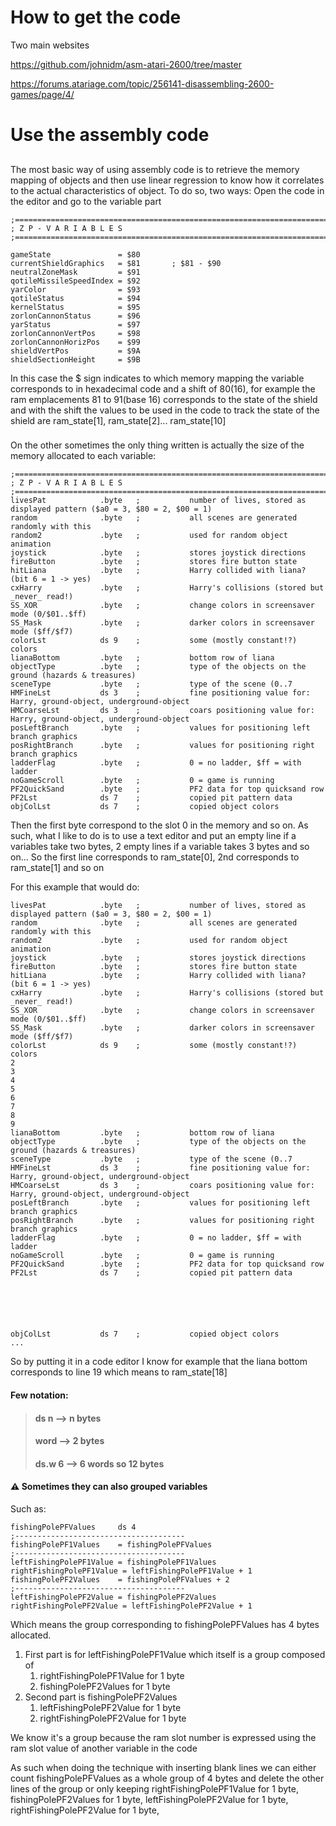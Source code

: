 # How to get the code

Two main websites

https://github.com/johnidm/asm-atari-2600/tree/master

https://forums.atariage.com/topic/256141-disassembling-2600-games/page/4/

# Use the assembly code

##

###

The most basic way of using assembly code is to retrieve the memory mapping of objects and then use linear regression to
know how it correlates to the actual characteristics of object.
To do so, two ways:
Open the code in the editor and go to the variable part

```assembly
;============================================================================
; Z P - V A R I A B L E S
;============================================================================

gameState               = $80
currentShieldGraphics   = $81       ; $81 - $90
neutralZoneMask         = $91
qotileMissileSpeedIndex = $92
yarColor                = $93
qotileStatus            = $94
kernelStatus            = $95
zorlonCannonStatus      = $96
yarStatus               = $97
zorlonCannonVertPos     = $98
zorlonCannonHorizPos    = $99
shieldVertPos           = $9A
shieldSectionHeight     = $9B
```

In this case the $ sign indicates to which memory mapping the variable corresponds to in hexadecimal code and a shift of
80(16), for example the ram emplacements 81 to 91(base 16) corresponds to the state of the shield and with the shift the
values to be used in the code to
track the state of the shield are ram_state[1], ram_state[2]... ram_state[10]

###

On the other sometimes the only thing written is actually the size of the memory allocated to each variable:

```assembly
;===============================================================================
; Z P - V A R I A B L E S
;===============================================================================
livesPat            .byte   ;           number of lives, stored as displayed pattern ($a0 = 3, $80 = 2, $00 = 1)
random              .byte   ;           all scenes are generated randomly with this
random2             .byte   ;           used for random object animation
joystick            .byte   ;           stores joystick directions
fireButton          .byte   ;           stores fire button state
hitLiana            .byte   ;           Harry collided with liana? (bit 6 = 1 -> yes)
cxHarry             .byte   ;           Harry's collisions (stored but _never_ read!)
SS_XOR              .byte   ;           change colors in screensaver mode (0/$01..$ff)
SS_Mask             .byte   ;           darker colors in screensaver mode ($ff/$f7)
colorLst            ds 9    ;           some (mostly constant!?) colors
lianaBottom         .byte   ;           bottom row of liana
objectType          .byte   ;           type of the objects on the ground (hazards & treasures)
sceneType           .byte   ;           type of the scene (0..7
HMFineLst           ds 3    ;           fine positioning value for: Harry, ground-object, underground-object
HMCoarseLst         ds 3    ;           coars positioning value for: Harry, ground-object, underground-object
posLeftBranch       .byte   ;           values for positioning left branch graphics
posRightBranch      .byte   ;           values for positioning right branch graphics
ladderFlag          .byte   ;           0 = no ladder, $ff = with ladder
noGameScroll        .byte   ;           0 = game is running
PF2QuickSand        .byte   ;           PF2 data for top quicksand row
PF2Lst              ds 7    ;           copied pit pattern data
objColLst           ds 7    ;           copied object colors

```

Then the first byte correspond to the slot 0 in the memory and so on.
As such, what I like to do is to use a text editor and put an empty line if a variables take two bytes, 2 empty lines if
a variable
takes 3 bytes and so on... So the first line corresponds to ram_state[0], 2nd corresponds to ram_state[1] and so on

For this example that would do:

```assembly
livesPat            .byte   ;           number of lives, stored as displayed pattern ($a0 = 3, $80 = 2, $00 = 1)
random              .byte   ;           all scenes are generated randomly with this
random2             .byte   ;           used for random object animation
joystick            .byte   ;           stores joystick directions
fireButton          .byte   ;           stores fire button state
hitLiana            .byte   ;           Harry collided with liana? (bit 6 = 1 -> yes)
cxHarry             .byte   ;           Harry's collisions (stored but _never_ read!)
SS_XOR              .byte   ;           change colors in screensaver mode (0/$01..$ff)
SS_Mask             .byte   ;           darker colors in screensaver mode ($ff/$f7)
colorLst            ds 9    ;           some (mostly constant!?) colors
2
3
4
5
6
7
8
9
lianaBottom         .byte   ;           bottom row of liana
objectType          .byte   ;           type of the objects on the ground (hazards & treasures)
sceneType           .byte   ;           type of the scene (0..7
HMFineLst           ds 3    ;           fine positioning value for: Harry, ground-object, underground-object
HMCoarseLst         ds 3    ;           coars positioning value for: Harry, ground-object, underground-object
posLeftBranch       .byte   ;           values for positioning left branch graphics
posRightBranch      .byte   ;           values for positioning right branch graphics
ladderFlag          .byte   ;           0 = no ladder, $ff = with ladder
noGameScroll        .byte   ;           0 = game is running
PF2QuickSand        .byte   ;           PF2 data for top quicksand row
PF2Lst              ds 7    ;           copied pit pattern data






objColLst           ds 7    ;           copied object colors
...
```

So by putting it in a code editor I know for example that the liana bottom corresponds to line 19 which means to
ram_state[18]

#### Few notation:

> #### ds n --> n bytes
> #### word --> 2 bytes
> #### ds.w 6 --> 6 words so 12 bytes

#### :warning: Sometimes they can also grouped variables

Such as:

```assembly
fishingPolePFValues     ds 4
;--------------------------------------
fishingPolePF1Values    = fishingPolePFValues
;--------------------------------------
leftFishingPolePF1Value = fishingPolePF1Values
rightFishingPolePF1Value = leftFishingPolePF1Value + 1
fishingPolePF2Values    = fishingPolePFValues + 2
;--------------------------------------
leftFishingPolePF2Value = fishingPolePF2Values
rightFishingPolePF2Value = leftFishingPolePF2Value + 1
```

Which means the group corresponding to fishingPolePFValues has 4 bytes allocated.

1. First part is for leftFishingPolePF1Value which itself is a group composed of
    1. rightFishingPolePF1Value for 1 byte
    2. fishingPolePF2Values for 1 byte
2. Second part is fishingPolePF2Values
    1. leftFishingPolePF2Value for 1 byte
    2. rightFishingPolePF2Value for 1 byte

We know it's a group because the ram slot number is expressed using the ram slot value of another variable in the code

As such when doing the technique with inserting blank lines we can either count fishingPolePFValues as a whole group of 
4 bytes and delete the other lines of the group or only keeping rightFishingPolePF1Value for 1 byte, fishingPolePF2Values for 1 byte,
leftFishingPolePF2Value for 1 byte, rightFishingPolePF2Value for 1 byte, 